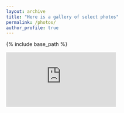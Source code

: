 ```yaml
---
layout: archive
title: "Here is a gallery of select photos"
permalink: /photos/
author_profile: true
---
```


{% include base_path %}

<iframe frameborder="no" border="0" src="https://www.icloud.com/sharedalbum/#B0RJtdOXmJEF38g"></iframe>
